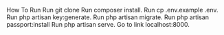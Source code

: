 How To Run
Run git clone <my-cool-project>
Run composer install.
Run cp .env.example .env.
Run php artisan key:generate.
Run php artisan migrate.
Run php artisan passport:install
Run php artisan serve.
Go to link localhost:8000.
